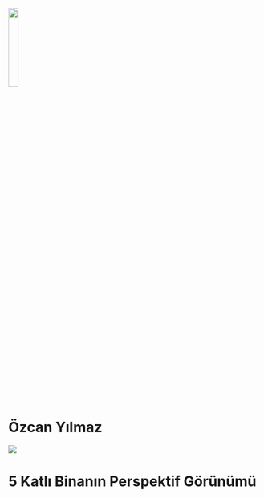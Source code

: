 <img src="https://abl.gtu.edu.tr/html/mobil/gtu_logo_tr_500.png" width="20%">

# Özcan Yılmaz 

<img src="https://ibb.co/0qfh8dh.png">

# 5 Katlı Binanın Perspektif Görünümü
